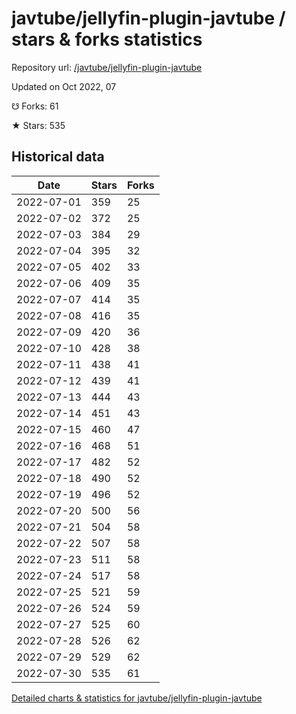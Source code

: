 # javtube/jellyfin-plugin-javtube / stars & forks statistics

Repository url: [/javtube/jellyfin-plugin-javtube](https://github.com/javtube/jellyfin-plugin-javtube)

Updated on Oct 2022, 07

☋ Forks: 61

★ Stars: 535

## Historical data
| Date | Stars | Forks |
|------|-------|-------|
| 2022-07-01 | 359 | 25 | 
| 2022-07-02 | 372 | 25 | 
| 2022-07-03 | 384 | 29 | 
| 2022-07-04 | 395 | 32 | 
| 2022-07-05 | 402 | 33 | 
| 2022-07-06 | 409 | 35 | 
| 2022-07-07 | 414 | 35 | 
| 2022-07-08 | 416 | 35 | 
| 2022-07-09 | 420 | 36 | 
| 2022-07-10 | 428 | 38 | 
| 2022-07-11 | 438 | 41 | 
| 2022-07-12 | 439 | 41 | 
| 2022-07-13 | 444 | 43 | 
| 2022-07-14 | 451 | 43 | 
| 2022-07-15 | 460 | 47 | 
| 2022-07-16 | 468 | 51 | 
| 2022-07-17 | 482 | 52 | 
| 2022-07-18 | 490 | 52 | 
| 2022-07-19 | 496 | 52 | 
| 2022-07-20 | 500 | 56 | 
| 2022-07-21 | 504 | 58 | 
| 2022-07-22 | 507 | 58 | 
| 2022-07-23 | 511 | 58 | 
| 2022-07-24 | 517 | 58 | 
| 2022-07-25 | 521 | 59 | 
| 2022-07-26 | 524 | 59 | 
| 2022-07-27 | 525 | 60 | 
| 2022-07-28 | 526 | 62 | 
| 2022-07-29 | 529 | 62 | 
| 2022-07-30 | 535 | 61 | 


[Detailed charts & statistics for javtube/jellyfin-plugin-javtube](https://reviewgithub.com/rep/javtube/jellyfin-plugin-javtube)
